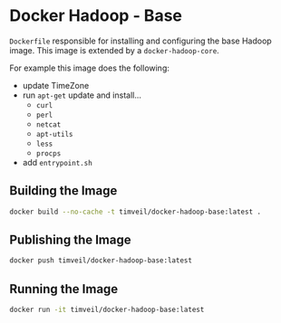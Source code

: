 # Docker Hadoop - Base

`Dockerfile` responsible for installing and configuring the base Hadoop image.  This image is extended by a `docker-hadoop-core`.

For example this image does the following:
* update TimeZone
* run `apt-get` update and install...
    * `curl`
    * `perl`
    * `netcat`
    * `apt-utils`
    * `less`
    * `procps`
* add `entrypoint.sh`
    

## Building the Image
```bash
docker build --no-cache -t timveil/docker-hadoop-base:latest .
```

## Publishing the Image
```bash
docker push timveil/docker-hadoop-base:latest
```

## Running the Image
```bash
docker run -it timveil/docker-hadoop-base:latest
```